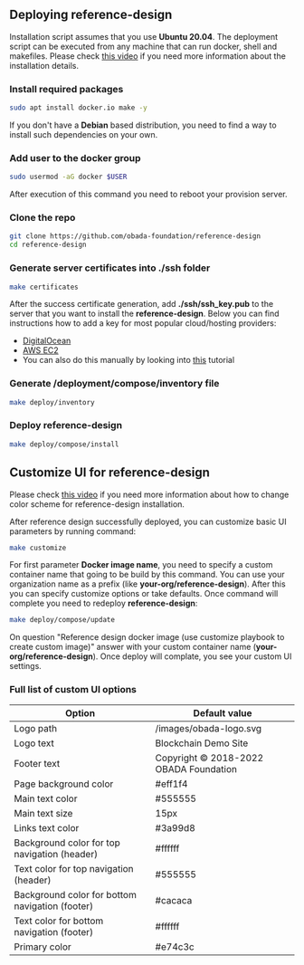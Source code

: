 ## Deploying reference-design

Installation script assumes that you use **Ubuntu 20.04**. The deployment script can be executed from any machine that can run docker, shell and makefiles. Please check [this video](https://www.youtube.com/watch?v=QFU4kyESciM) if you need more information about the installation details.

### Install required packages

```bash
sudo apt install docker.io make -y
```

If you don't have a **Debian** based distribution, you need to find a way to install such dependencies on your own.

### Add user to the docker group

```bash
sudo usermod -aG docker $USER
```

After execution of this command you need to reboot your provision server.

### Clone the repo

```bash
git clone https://github.com/obada-foundation/reference-design
cd reference-design
```

### Generate server certificates into **./ssh** folder

```bash
make certificates
```
After the success certificate generation, add **./ssh/ssh_key.pub** to the server that you want to install the **reference-design**. Below you can find instructions how to add a key for most popular cloud/hosting providers:

- [DigitalOcean](https://docs.digitalocean.com/products/droplets/how-to/add-ssh-keys/to-account/)
- [AWS EC2](https://docs.aws.amazon.com/AWSEC2/latest/UserGuide/ec2-key-pairs.html)
- You can also do this manually by looking into [this](https://linuxhandbook.com/add-ssh-public-key-to-server/) tutorial

### Generate **/deployment/compose/inventory** file

```bash
make deploy/inventory
```

### Deploy reference-design

```bash
make deploy/compose/install
```

## Customize UI for reference-design

Please check [this video](https://www.youtube.com/watch?v=5kmtYI3PyPI) if you need more information about how to change color scheme for reference-design installation. 

After reference design successfully deployed, you can customize basic UI parameters by running command:

```sh
make customize
```

For first parameter **Docker image name**, you need to specify a custom container name that going to be build by this command. You can use your organization name as a prefix (like **your-org/reference-design**). After this you can specify customize options or take defaults. Once command will complete you need to redeploy **reference-design**:

```sh
make deploy/compose/update
```

On question "Reference design docker image (use customize playbook to create custom image)" answer with your custom container name (**your-org/reference-design**). Once deploy will complate, you see your custom UI settings.

### Full list of custom UI options
| Option  | Default value |
| ------------- | ------------- |
| Logo path | /images/obada-logo.svg |
| Logo text | Blockchain Demo Site |
| Footer text | Copyright © 2018-2022 OBADA Foundation |
| Page background color | #eff1f4 |
| Main text color | #555555 | 
| Main text size | 15px | 
| Links text color | #3a99d8 | 
| Background color for top navigation (header) | #ffffff | 
| Text color for top navigation (header) | #555555 | 
| Background color for bottom navigation (footer) | #cacaca | 
| Text color for bottom navigation (footer) | #ffffff | 
| Primary color | #e74c3c |


